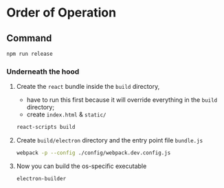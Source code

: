 # Order of Operation

## Command

```bash
npm run release
```

### Underneath the hood

1. Create the `react` bundle inside the `build` directory, 
   * have to run this first because it will override everything in the `build` directory; 
   * create `index.html` & `static/`

    ```bash
    react-scripts build
    ```

1. Create `build/electron` directory and the entry point file `bundle.js`

    ```bash
    webpack -p --config ./config/webpack.dev.config.js
    ```

1. Now you can build the os-specific executable
    ```bash
    electron-builder
    ```

